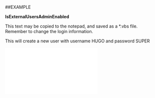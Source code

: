 

##EXAMPLE

**IsExternalUsersAdminEnabled**

This text may be copied to the notepad, and saved as a *.vbs file. Remember to change the login information.



This will create a new user with username HUGO and password SUPER

![](../../Examples/vbs/SOUser.IsExternalUsersAdminEnabled.vbs.txt)





